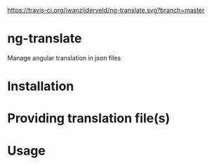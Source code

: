https://travis-ci.org/iwanzijderveld/ng-translate.svg?branch=master

# ng-translate
Manage angular translation in json files

# Installation

# Providing translation file(s)

# Usage
